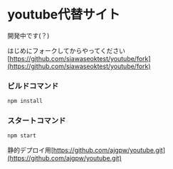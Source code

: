 # youtube代替サイト
開発中です(？)

はじめにフォークしてからやってください
[https://github.com/siawaseoktest/youtube/fork](https://github.com/siawaseoktest/youtube/fork)


### ビルドコマンド
```bash
npm install
````

### スタートコマンド

```bash
npm start
```
静的デプロイ用[https://github.com/ajgpw/youtube.git](https://github.com/ajgpw/youtube.git)
